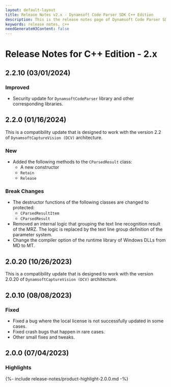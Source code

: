 ```yaml
---
layout: default-layout
title: Release Notes v2.x - Dynamsoft Code Parser SDK C++ Edition
description: This is the release notes page of Dynamsoft Code Parser SDK C++ Edition v2.x.
keywords: release notes, c++
needGenerateH3Content: false
---
```


# Release Notes for C++ Edition - 2.x

## 2.2.10 (03/01/2024)

### Improved

- Security update for `DynamsoftCodeParser` library and other corresponding libraries.

## 2.2.0 (01/16/2024)

This is a compatibility update that is designed to work with the version 2.2 of `DynamsoftCaptureVision (DCV)` architecture.

### New

- Added the following methods to the `CParsedResult` class:
  - A new constructor
  - `Retain`
  - `Release`

### Break Changes

- The destructor functions of the following classes are changed to protected:
  - `CParsedResultItem`
  - `CParsedResult`
- Removed an internal logic that grouping the text line recognition result of the MRZ. The logic is replaced by the text line group definition of the parameter system.
- Change the compiler option of the runtime library of Windows DLLs from MD to MT.

## 2.0.20 (10/26/2023)

This is a compatibility update that is designed to work with the version 2.0.20 of `DynamsoftCaptureVision (DCV)` architecture.

## 2.0.10 (08/08/2023)

### Fixed

* Fixed a bug where the local license is not successfully updated in some cases.
* Fixed crash bugs that happen in rare cases.
* Other small fixes and tweaks.

## 2.0.0 (07/04/2023)

### Highlights

{%- include release-notes/product-highlight-2.0.0.md -%}

